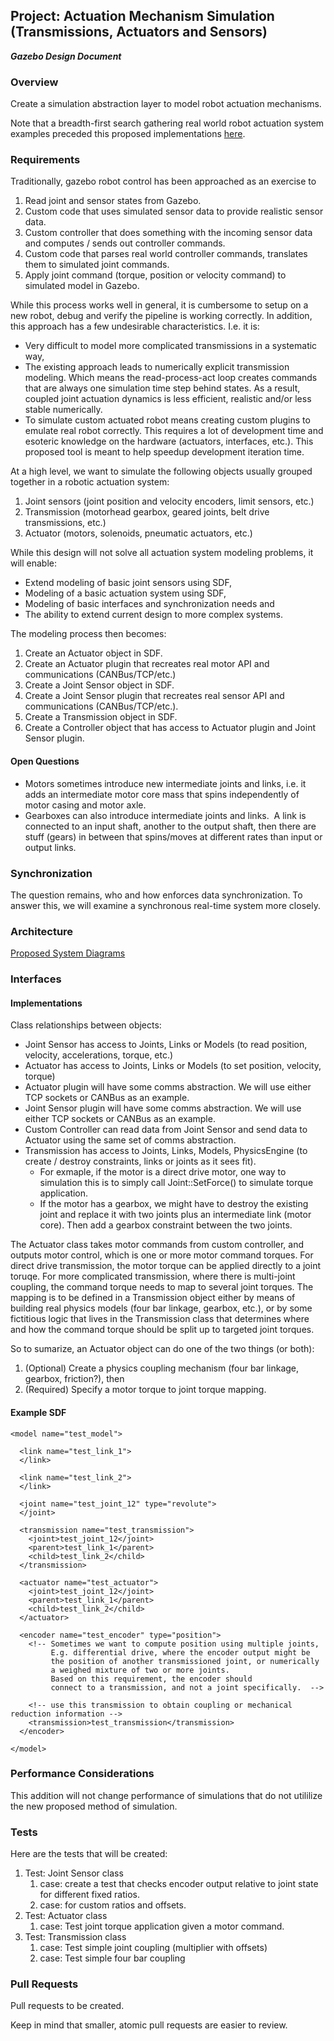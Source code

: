 ## Project: Actuation Mechanism Simulation (Transmissions, Actuators and Sensors)
***Gazebo Design Document***

### Overview

Create a simulation abstraction layer to model robot actuation mechanisms.

Note that a breadth-first search gathering real world robot actuation
system examples preceded this proposed implementations
[here](https://docs.google.com/document/d/1h18Sd2qVMJCRqoWC7gsrhyIuhg6CKPKXIBK1jVf43aM).

### Requirements

Traditionally, gazebo robot control has been approached as an exercise to

1. Read joint and sensor states from Gazebo.
1. Custom code that uses simulated sensor data to provide realistic sensor
   data.
1. Custom controller that does something with the incoming sensor data and 
   computes / sends out controller commands.
1. Custom code that parses real world controller commands, translates them
   to simulated joint commands.
1. Apply joint command (torque, position or velocity command) to simulated
   model in Gazebo.

While this process works well in general, it is cumbersome to setup on a
new robot, debug and verify the pipeline is working correctly.
In addition, this approach has a few undesirable characteristics.  I.e.
it is:

- Very difficult to model more complicated transmissions in a systematic way,
- The existing approach leads to numerically explicit transmission modeling.
  Which means the read-process-act loop creates commands that are always
  one simulation time step behind states. As a result, coupled joint actuation
  dynamics is less efficient, realistic and/or less stable numerically.
- To simulate custom actuated robot means creating custom plugins to emulate real
  robot correctly. This requires a lot of development time and esoteric knowledge
  on the hardware (actuators, interfaces, etc.). This proposed tool
  is meant to help speedup development iteration time.

At a high level, we want to simulate the following objects usually grouped
together in a robotic actuation system:

1. Joint sensors (joint position and velocity encoders, limit sensors, etc.)
1. Transmission (motorhead gearbox, geared joints, belt drive transmissions, etc.)
1. Actuator (motors, solenoids, pneumatic actuators, etc.)

While this design will not solve all actuation system modeling problems, it
will enable:

- Extend modeling of basic joint sensors using SDF,
- Modeling of a basic actuation system using SDF,
- Modeling of basic interfaces and synchronization needs and
- The ability to extend current design to more complex systems.

The modeling process then becomes:

1. Create an Actuator object in SDF.
1. Create an Actuator plugin that recreates real motor API and communications (CANBus/TCP/etc.)
1. Create a Joint Sensor object in SDF.
1. Create a Joint Sensor plugin that recreates real sensor API and communications (CANBus/TCP/etc.).
1. Create a Transmission object in SDF.
1. Create a Controller object that has access to Actuator plugin and Joint Sensor plugin.


#### Open Questions

- Motors sometimes introduce new intermediate joints and links, i.e. it adds an intermediate motor core mass that spins independently of motor casing and motor axle.
- Gearboxes can also introduce intermediate joints and links.  A link is connected to an input shaft, another to the output shaft, then there are stuff (gears) in between that spins/moves at different rates than input or output links.


### Synchronization
The question remains, who and how enforces data synchronization.
To answer this, we will examine a synchronous real-time system more closely.

### Architecture
[Proposed System Diagrams](https://docs.google.com/a/osrfoundation.org/presentation/d/1xRMo5UDr6AuzlWIxP5Uwtgn2YNhEK1MiJAI20F8jFUQ/edit?usp=sharing)

### Interfaces
#### Implementations
Class relationships between objects:

- Joint Sensor has access to Joints, Links or Models (to read position, velocity, accelerations, torque, etc.)
- Actuator has access to Joints, Links or Models (to set position, velocity, torque)
- Actuator plugin will have some comms abstraction. We will use either TCP sockets or CANBus as an example.
- Joint Sensor plugin will have some comms abstraction. We will use either TCP sockets or CANBus as an example.
- Custom Controller can read data from Joint Sensor and send data to Actuator using the same set of comms abstraction.
- Transmission has access to Joints, Links, Models, PhysicsEngine (to create / destroy constraints, links or joints as it sees fit).
    - For exmaple, if the motor is a direct drive motor, one way to simulation this is to simply call Joint::SetForce() to simulate torque application.
    - If the motor has a gearbox, we might have to destroy the existing joint and replace it with two joints plus an intermediate link (motor core). Then add a gearbox constraint between the two joints.

The Actuator class takes motor commands from custom controller,
and outputs motor control, which is one or more motor command torques.
For direct drive transmission, the motor torque can be applied directly to a joint toruqe.
For more complicated transmission, where there is multi-joint coupling,
the command torque needs to map to several joint torques.
The mapping is to be defined in a Transmission object either by means of
building real physics models (four bar linkage, gearbox, etc.),
or by some fictitious logic that lives in the Transmission class that
determines where and how the command torque should be split up to targeted joint torques.

So to sumarize, an Actuator object can do one of the two things (or both):

1. (Optional) Create a physics coupling mechanism (four bar linkage, gearbox, friction?), then
1. (Required) Specify a motor torque to joint torque mapping.

#### Example SDF

~~~
<model name="test_model">

  <link name="test_link_1">
  </link>

  <link name="test_link_2">
  </link>

  <joint name="test_joint_12" type="revolute">
  </joint>

  <transmission name="test_transmission">
    <joint>test_joint_12</joint>
    <parent>test_link_1</parent>
    <child>test_link_2</child>
  </transmission>

  <actuator name="test_actuator">
    <joint>test_joint_12</joint>
    <parent>test_link_1</parent>
    <child>test_link_2</child>
  </actuator>

  <encoder name="test_encoder" type="position">
    <!-- Sometimes we want to compute position using multiple joints,
         E.g. differential drive, where the encoder output might be
         the position of another transmissioned joint, or numerically
         a weighed mixture of two or more joints.
         Based on this requirement, the encoder should
         connect to a transmission, and not a joint specifically.  -->

    <!-- use this transmission to obtain coupling or mechanical reduction information -->
    <transmission>test_transmission</transmission>
  </encoder>

</model>
~~~

### Performance Considerations
This addition will not change performance of simulations that do not utililize the new proposed method of simulation.

### Tests
Here are the tests that will be created:

1. Test: Joint Sensor class
    1. case: create a test that checks encoder output relative to joint state for different fixed ratios.
    1. case: for custom ratios and offsets.
1. Test: Actuator class
    1. case: Test joint torque application given a motor command.
1. Test: Transmission class
    1. case: Test simple joint coupling (multiplier with offsets)
    1. case: Test simple four bar coupling

### Pull Requests
Pull requests to be created.

Keep in mind that smaller, atomic pull requests are easier to review.
